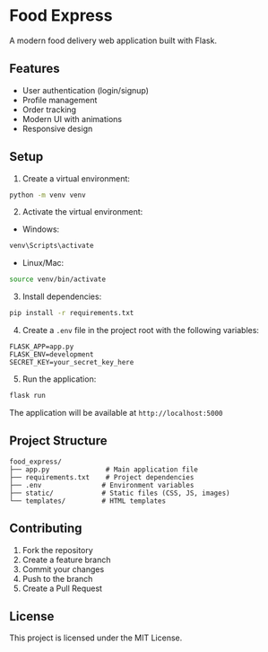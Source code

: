 # Food Express

A modern food delivery web application built with Flask.

## Features

- User authentication (login/signup)
- Profile management
- Order tracking
- Modern UI with animations
- Responsive design

## Setup

1. Create a virtual environment:
```bash
python -m venv venv
```

2. Activate the virtual environment:
- Windows:
```bash
venv\Scripts\activate
```
- Linux/Mac:
```bash
source venv/bin/activate
```

3. Install dependencies:
```bash
pip install -r requirements.txt
```

4. Create a `.env` file in the project root with the following variables:
```
FLASK_APP=app.py
FLASK_ENV=development
SECRET_KEY=your_secret_key_here
```

5. Run the application:
```bash
flask run
```

The application will be available at `http://localhost:5000`

## Project Structure

```
food_express/
├── app.py              # Main application file
├── requirements.txt    # Project dependencies
├── .env               # Environment variables
├── static/            # Static files (CSS, JS, images)
└── templates/         # HTML templates
```

## Contributing

1. Fork the repository
2. Create a feature branch
3. Commit your changes
4. Push to the branch
5. Create a Pull Request

## License

This project is licensed under the MIT License. 
